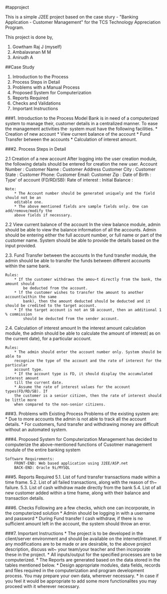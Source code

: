 #tapproject

This is a simple J2EE project based on the case stury - "Banking Application - Customer Management" for the TCS Technology Appreciation Program.

This project is done by,
  1. Gowtham Raj J (myself)
  2. Ambalavanan M M
  3. Anirudh A

##Case Study
1. Introduction to the Process
2. Process Steps in Detail
3. Problems with a Manual Process
4. Proposed System for Computerization
5. Reports Required
6. Checks and Validations
7. Important Instructions

###1. Introduction to the Process
    Model Bank is in need of a computerized system to manage their, customer details in a
    centralized manner. To ease the management activities the· system must have the
    following facilities.
    * Creation of new account
    * View current balance of the account
    * Fund Transfer between the accounts
    * Calculation of interest amount.

###2. Process Steps in Detail

  2.1 Creation of a new account
    After logging into the user creation module, the following details should be entered
    for creation the new user.
        Account Number :
        Customer Name :
        Customer Address
        Customer City : Customer State :
        Customer Phone:
        Customer Email:
        Customer Zip :
        Date of Birth :
        Type' of account (FD/RD/SB):
        Rate of interest :
        Initial Balance :

    Note:
        * The Account number should be generated uniquely and the field should not be an
        editable one.
        * The above mentioned fields are sample fields only. One can add/remove/modify the
        above fields if necessary.
    
  2.2 View current balance of the account
    In the view balance module, admin should be able to view the balance information of
    all the accounts. Admin should be entering either the full account number, or full name or part of the customer name. System should be able to provide the details based
    on the input provided.

  2.3. Fund Transfer between the accounts
    In the fund transfer module, the admin should be able to transfer the funds between
    different accounts within the same bank.

    Rules:
        * If the customer withdraws the amou~t directly from the bank, the amount should
            be deducted from the account.
        * lf the customer wishes to transfer the amount to another account(within the same
            bank), then the amount deducted should be deducted and it should be credited to the target account.
        * If the target account is not an SB account, then an additional 1 % commission
            should be deducted from the sender account.

  2.4. Calculation of interest amount
    In the interest amount calculation module, the admin should be able to calculate the
    amount of interest( as on the current date), for a particular account.
    
    Rules:
        * The admin should enter the account number only. System should be able to
        recognize the type of the account and the rate of interest for the particular
        account type.
        * If the account type is FD, it should display the accumulated interest amount
        till the current date.
        * Assume the rate of interest values for the account types(FD/RD/SB). If
        the customer is a senior citizen, then the rate of interest should be little more
        when compared to the non-senior citizens.

###3. Problems with Existing Process
    Problems of the existing system are:
    * Due to more accounts the admin is not able to track all the account details.
    * For customers, fund transfer and withdrawing money are difficult without an
    automated system.

###4. Proposed System for Computerization
    Management has decided to computerize the above-mentioned functions of Cusotmer
    management module of the entire banking system

    Software Requirements:
        FRONT-END: Web based application using J2EE/ASP.net
        BACK-END: Oracle 9i/MYSQL

###5. Reports Required
  5.1. List of fund transfer transactions made within a time frame.
  5.2. List of all failed transactions, along with the reason of th~ failure.
  5.3. List of cash withdraw made directly from the bank
  5.4. List of all new customer added within a time frame, along with their balance and
  transaction details.

###6. Checks
    Following are a few checks, which one can incorporate, in the computerized solution
        * Admin should be logging in with a username and password
        * During Fund transfer I cash withdraw, if there is no sufficient amount left in
        the account, the system should throw an error.

###7. Important Instructions
    * The project is to be developed in the client/server environment and should be
    available on the internet/intranet. If any modifications are to be made or are
    desirable, to the above project description, discuss wit~ your team/your teacher and
    then incorporate these in the project.
    * All inputs/output for the specified processes are to be computerized.
    * The Reports are generated based on the data stored in the tables mentioned below.
    * Design appropriate modules, data fields, records and files required in the
    computerization and program development process. You may prepare your own data,
    wherever necessary.
    * In case if you feel it would be appropriate to add some more functionalites you may
    proceed with it wherever necessary.